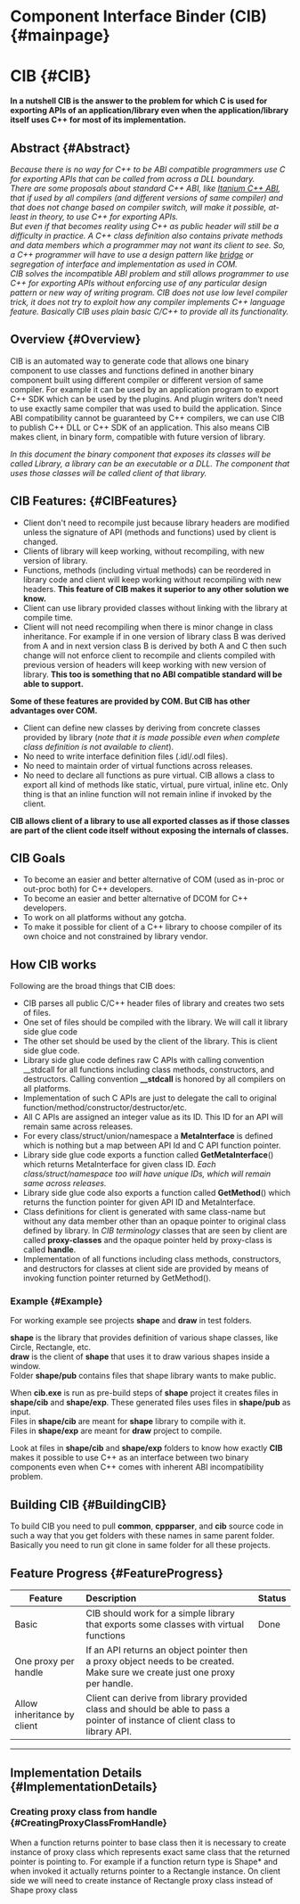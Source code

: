 Component Interface Binder (CIB)	{#mainpage}
================================

# CIB		{#CIB}

**In a nutshell CIB is the answer to the problem for which C is used for exporting APIs of an application/library even when the application/library itself uses C++ for most of its implementation.**

## Abstract		{#Abstract}
*Because there is no way for C++ to be ABI compatible programmers use C for exporting APIs that can be called from across a DLL boundary.  
There are some proposals about standard C++ ABI, like [Itanium C++ ABI](http://mentorembedded.github.io/cxx-abi/), that if used by all compilers (and different versions of same compiler) and that does not change based on compiler switch, will make it possible, at-least in theory, to use C++ for exporting APIs.  
But even if that becomes reality using C++ as public header will still be a difficulty in practice. A C++ class definition also contains private methods and data members which a programmer may not want its client to see. So, a C++ programmer will have to use a design pattern like [bridge](en.wikipedia.org/wiki/Bridge_pattern) or segregation of interface and implementation as used in COM.  
CIB solves the incompatible ABI problem and still allows programmer to use C++ for exporting APIs without enforcing use of any particular design pattern or new way of writing program. CIB does not use low level compiler trick, it does not try to exploit how any compiler implements C++ language feature. Basically CIB uses plain basic C/C++ to provide all its functionality.*

## Overview			{#Overview}
CIB is an automated way to generate code that allows one binary component to use classes and functions defined in another binary component built using different compiler or different version of same compiler.
For example it can be used by an application program to export C++ SDK which can be used by the plugins. And plugin writers don't need to use exactly same compiler that was used to build the application. Since ABI compatibility cannot be guaranteed by C++ compilers, we can use CIB to publish C++ DLL or C++ SDK of an application. This also means CIB makes client, in binary form, compatible with future version of library.

*In this document the binary component that exposes its classes will be called Library, a library can be an executable or a DLL. The component that uses those classes will be called client of that library.*

## CIB Features:		{#CIBFeatures}
  - Client don't need to recompile just because library headers are modified unless the signature of API (methods and functions) used by client is changed.
  - Clients of library will keep working, without recompiling, with new version of library.
  - Functions, methods (including virtual methods) can be reordered in library code and client will keep working without recompiling with new headers. **This feature of CIB makes it superior to any other solution we know.**
  - Client can use library provided classes without linking with the library at compile time.
  - Client will not need recompiling when there is minor change in class inheritance. For example if in one version of library class B was derived from A and in next version class B is derived by both A and C then such change will not enforce client to recompile and clients compiled with previous version of headers will keep working with new version of library. **This too is something that no ABI compatible standard will be able to support.**

 **Some of these features are provided by COM. But CIB has other advantages over COM.**

  - Client can define new classes by deriving from concrete classes provided by library (*note that it is made possible even when complete class definition is not available to client*).
  - No need to write interface definition files (.idl/.odl files).
  - No need to maintain order of virtual functions across releases.
  - No need to declare all functions as pure virtual. CIB allows a class to export all kind of methods like static, virtual, pure virtual, inline etc. Only thing is that an inline function will not remain inline if invoked by the client.

 **CIB allows client of a library to use all exported classes as if those classes are part of the client code itself without exposing the internals of classes.**

## CIB Goals ##
 - To become an easier and better alternative of COM (used as in-proc or out-proc both) for C++ developers.
 - To become an easier and better alternative of DCOM for C++ developers.
 - To work on all platforms without any gotcha.
 - To make it possible for client of a C++ library to choose compiler of its own choice and not constrained by library vendor.


## How CIB works ##
 Following are the broad things that CIB does:

  - CIB parses all public C/C++ header files of library and creates two sets of files.
  - One set of files should be compiled with the library. We will call it library side glue code
  - The other set should be used by the client of the library. This is client side glue code.
  - Library side glue code defines raw C APIs with calling convention \_\_stdcall for all functions including class methods, constructors, and destructors. Calling convention **\_\_stdcall** is honored by all compilers on all platforms.
  - Implementation of such C APIs are just to delegate the call to original function/method/constructor/destructor/etc.
  - All C APIs are assigned an integer value as its ID. This ID for an API will remain same across releases.
  - For every class/struct/union/namespace a **MetaInterface** is defined which is nothing but a map between API Id and C API function pointer.
  - Library side glue code exports a function called **GetMetaInterface**() which returns MetaInterface for given class ID. *Each class/struct/namespace too will have unique IDs, which will remain same across releases.*
  - Library side glue code also exports a function called **GetMethod**() which returns the function pointer for given API ID and MetaInterface.
  - Class definitions for client is generated with same class-name but without any data member other than an opaque pointer to original class defined by library. In *CIB terminology* classes that are seen by client are called **proxy-classes** and the opaque pointer held by proxy-class is called **handle**.
  - Implementation of all functions including class methods, constructors, and destructors for classes at client side are provided by means of invoking function pointer returned by GetMethod().

### Example		{#Example}

For working example see projects **shape** and **draw** in test folders.

**shape** is the library that provides definition of various shape classes, like Circle, Rectangle, etc.  
**draw** is the client of **shape** that uses it to draw various shapes inside a window.  
Folder **shape/pub** contains files that shape library wants to make public.

When **cib.exe** is run as pre-build steps of **shape** project it creates files in **shape/cib** and **shape/exp**. These generated files uses files in **shape/pub** as input.   
Files in **shape/cib** are meant for **shape** library to compile with it.  
Files in **shape/exp** are meant for **draw** project to compile.

Look at files in **shape/cib** and **shape/exp** folders to know how exactly **CIB** makes it possible to use C++ as an interface between two binary components even when C++ comes with inherent ABI incompatibility problem.

## Building CIB	{#BuildingCIB}
To build CIB you need to pull **common**, **cppparser**, and **cib** source code in such a way that you get folders with these names in same parent folder. Basically you need to run git clone in same folder for all these projects.

## Feature Progress	{#FeatureProgress}


| Feature	| Description|	Status |  
|------------|:---------------------------------|:---------|  
| Basic  	| CIB should work for a simple library that exports some classes with virtual functions| Done|
| One proxy per handle | If an API returns an object pointer then a proxy object needs to be created. Make sure we create just one proxy per handle.||
| Allow inheritance by client | Client can derive from library provided class and should be able to pass a pointer of instance of client class to library API. ||


---

## Implementation Details 	{#ImplementationDetails}
### Creating proxy class from handle	{#CreatingProxyClassFromHandle}
When a function returns pointer to base class then it is necessary to create instance of proxy class which represents exact same class that the returned pointer is pointing to. For example if a function return type is Shape* and when invoked it actually returns pointer to a Rectangle instance. On client side we will need to create instance of Rectangle proxy class instead of Shape proxy class
